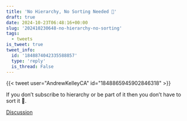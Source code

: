 ```yaml
---
title: 'No Hierarchy, No Sorting Needed 🙂'
draft: true
date: 2024-10-23T06:48:16+00:00
slug: '202410230648-no-hierarchy-no-sorting'
tags:
  - tweets
is_tweet: true
tweet_info:
  id: '1848874042335588857'
  type: 'reply'
  is_thread: False
---
```




{{< tweet user="AndrewKelleyCA" id="1848865945902846318" >}}

If you don’t subscribe to hierarchy or be part of it then you don’t have to sort it 🙂.

[Discussion](https://x.com/sytelus/status/1848874042335588857)
